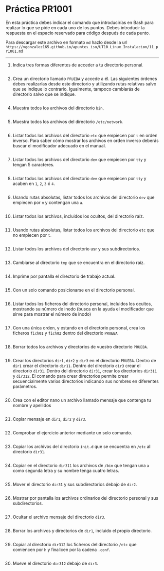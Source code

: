 # Práctica PR1001

En esta práctica debes indicar el comando que introducirías en Bash para realizar lo que se pide en cada uno de los puntos. Debes introducir la respuesta en el espacio reservado para código después de cada punto.

Para descargar este archivo en formato `md` hazlo desde la url `https://vgonzalez165.github.io/apuntes_iso/UT10_Linux_Instalacion/11_pr1001.md`

---


1. Indica tres formas diferentes de acceder a tu directorio personal.
```bash

```

2. Crea un directorio llamado `PRUEBA` y accede a él. Las siguientes órdenes debes realizarlas desde este directorio y utilizando rutas relativas salvo que se indique lo contrario. Igualmente, tampoco cambiarás de directorio salvo que se indique.

```bash

```

4. Muestra todos los archivos del directorio `bin`.

```bash

```


5. Muestra todos los archivos del directorio `/etc/network`.

```bash

```


6. Listar todos los archivos del directorio `etc` que empiecen por `t` en orden inverso. Para saber cómo mostrar los archivos en orden inverso deberás buscar el modificador adecuado en el manual.

```bash

```


7. Listar todos los archivos del directorio `dev` que empiecen por `tty` y tengan 5 caracteres.

```bash

```


8. Listar todos los archivos del directorio `dev` que empiecen por `tty` y acaben en `1`, `2`, `3` ó `4`.

```bash

```


9.  Usando rutas absolutas, listar todos los archivos del directorio `dev` que empiecen por `m` y contengan una `a`.

```bash

```


10. Listar todos los archivos, incluidos los ocultos, del directorio raíz.

```bash

```


11. Usando rutas absolutas, listar todos los archivos del directorio `etc` que no empiecen por `t`.

```bash

```


12. Listar todos los archivos del directorio usr y sus subdirectorios.

```bash

```


13. Cambiarse al directorio `tmp` que se encuentra en el directorio raíz.

```bash

```


14. Imprime por pantalla el directorio de trabajo actual.

```bash

```


15. Con un solo comando posicionarse en el directorio personal.

```bash

```


16. Listar todos los ficheros del directorio personal, incluidos los ocultos, mostrando su número de inodo (busca en la ayuda el modificador que sirve para mostrar el número de inodo)

```bash

```


17. Con una única orden, y estando en el directorio personal, crea los ficheros `fich01` y `fich02` dentro del directorio `PRUEBA`

```bash

```


18. Borrar todos los archivos y directorios de vuestro directorio `PRUEBA`.

```bash

```


19. Crear los directorios `dir1`, `dir2` y `dir3` en el directorio `PRUEBA`. Dentro de `dir1` crear el directorio `dir11`. Dentro del directorio `dir3` crear el directorio `dir31`. Dentro del directorio `dir31`, crear los directorios `dir311` y `dir312`. El comando para crear directorios permite crear secuencialmente varios directorios indicando sus nombres en diferentes parámetros.

```bash

```


20. Crea con el editor nano un archivo llamado mensaje que contenga tu nombre y apellidos

```bash

```


21. Copiar mensaje en `dir1`, `dir2` y `dir3`.

```bash

```


22. Comprobar el ejercicio anterior mediante un solo comando.

```bash

```


23. Copiar los archivos del directorio `init.d` que se encuentra en `/etc` al directorio `dir31`.

```bash

```


24. Copiar en el directorio `dir311` los archivos de `/bin` que tengan una `a` como segunda letra y su nombre tenga cuatro letras.

```bash

```


25. Mover el directorio `dir31` y sus subdirectorios debajo de `dir2`.

```bash

```


26. Mostrar por pantalla los archivos ordinarios del directorio personal y sus subdirectorios.

```bash

```


27. Ocultar el archivo mensaje del directorio `dir3`.

```bash

```


28. Borrar los archivos y directorios de `dir1`, incluido el propio directorio.

```bash

```


29. Copiar al directorio `dir312` los ficheros del directorio `/etc` que comiencen por `h` y finalicen por la cadena `.conf`.

```bash

```


30. Mueve el directorio `dir312` debajo de `dir3`.

```bash

```